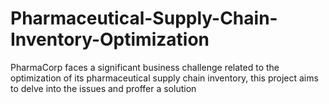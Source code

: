 # Pharmaceutical-Supply-Chain-Inventory-Optimization
PharmaCorp faces a significant business challenge related to the optimization of its pharmaceutical supply chain inventory, this project aims to delve into the issues and proffer  a solution
